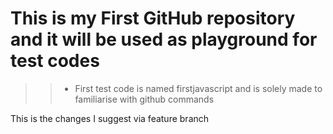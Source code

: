 # This is my First GitHub repository and it will be used as playground for test codes

>> * First test code is named firstjavascript and is solely made to familiarise with github commands

This is the changes I suggest via feature branch